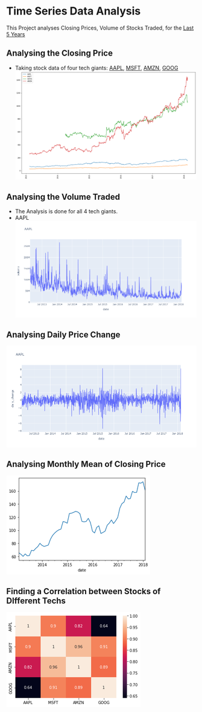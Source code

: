 # Time Series Data Analysis
This Project analyses Closing Prices, Volume of Stocks Traded, for the [Last 5 Years](https://drive.google.com/drive/folders/1oJWstG96y8-NanhfzX7eijRbWUTA32QG?usp=share_link)
## Analysing the Closing Price
- Taking stock data of four tech giants: [AAPL](https://drive.google.com/file/d/1CiL7i25oTe3GA3idQrTy87uWAXoIpeTy/view?usp=share_link), [MSFT](https://drive.google.com/file/d/1R5ZfSWQE21gu451-_6noMfglidfDg1qp/view?usp=share_link), [AMZN](https://drive.google.com/file/d/18fBTkc38xA5glww3Bn22-DCxWKCtPka5/view?usp=share_link), [GOOG](https://drive.google.com/file/d/1NpXGS2z5YntY7pDaNVe9Op5d-W_xYQZs/view?usp=share_link)
![](https://github.com/SiddhantGupta799/Time-Series-Data-Analysis/blob/main/Images/Closing-Price-Analysis.png)

## Analysing the Volume Traded
- The Analysis is done for all 4 tech giants. 
- AAPL
![](https://github.com/SiddhantGupta799/Time-Series-Data-Analysis/blob/main/Images/Volume-Stock-Traded.png)

## Analysing Daily Price Change
![](https://github.com/SiddhantGupta799/Time-Series-Data-Analysis/blob/main/Images/Daily-Price-Change.png)

## Analysing Monthly Mean of Closing Price
![](https://github.com/SiddhantGupta799/Time-Series-Data-Analysis/blob/main/Images/Monthly-Mean-Closing-Price.png)

## Finding a Correlation between Stocks of DIfferent Techs
![](https://github.com/SiddhantGupta799/Time-Series-Data-Analysis/blob/main/Images/Correlation-Between-Stocks.png)
